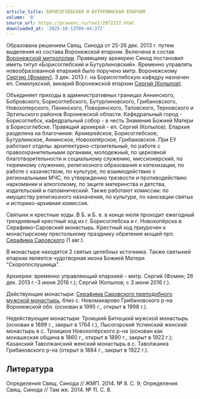 ```yaml
---
article_title: БОРИСОГЛЕБСКАЯ И БУТУРЛИНСКАЯ ЕПАРХИЯ
volume: '0'
source_url: https://pravenc.ru/text/2072227.html
downloaded_at: '2025-10-13T09:44:37Z'
---
```


Образована решением Свящ. Синода от 25-26 дек. 2013 г. путем выделения из состава Воронежской епархии. Включена в состав [Воронежской митрополии](<https://pravenc.ru/text/Воронежской митрополии.html>). Правящему архиерею Синод постановил иметь титул «Борисоглебский и Бутурлиновский». Временно управлять новообразованной епархией было поручено митр. Воронежскому [Сергию (Фомину)](<https://pravenc.ru/text/Сергию (Фомину).html>). 3 дек. 2013 г. на Борисоглебскую кафедру назначен еп. Семилукский, викарий Воронежской епархии [Сергий (Копылов)](<https://pravenc.ru/text/Сергий (Копылов).html>).

Объединяет приходы в административных границах Аннинского, Бобровского, Борисоглебского, Бутурлиновского, Грибановского, Новохоперского, Панинского, Поворинского, Таловского, Терновского и Эртильского районов Воронежской области. Кафедральный город - Борисоглебск, кафедральный собор - в честь Знамения Божией Матери в Борисоглебске. Правящий архиерей - еп. Сергий (Копылов). Епархия разделена на благочиния: Архиерейское, Борисоглебское, Бутурлинское, Аннинское, Новохопёрское, Грибановское. При ЕУ работают отделы: архитектурно-строительный, по работе с правоохранительными органами, молодежный, по церковной благотворительности и социальному служению, миссионерский, по тюремному служению, религиозного образования и катехизации, по работе с казачеством, по культуре, по взаимодействию с региональными МЧС, по утверждению трезвости и противодействию наркомании и алкоголизму, по заците материнства и детства, издательский и паломнический. Также работают комиссии: по имуществу религиозного назначения, по культуре, по канозации святых и историко-архивная комиссия.

Святыни и крестные ходы. В Б. и Б. е. в конце июля проходит ежегодный трехдневный крестный ход из г. Борисоглебска и г. Новохопёрска в Серафимо-Саровский монастырь. Крестный ход приурочен к монастырскому престольному празднику обретение мощей прп. [Серафима Саровского](<https://pravenc.ru/text/Серафим Саровский.html>) (1 авг.).

В монастыре находятся 2 святых целебных источника. Также святыней епархии является чудотворная икона Божией Матери "Скоропослушница".

Архиереи: временно управляющий епархией - митр. Сергий (Фомин; 26 дек. 2013 г.-3 июня 2016 г.); Сергий (Копылов; с 3 июня 2016 г.).

Действующие монастыри: [Серафима Саровского преподобного мужской монастырь](<https://pravenc.ru/text/Серафима Саровского преподобного мужской монастырь.html>), близ с. Новомакарово Грибановского р-на Воронежской обл. (основан в 1995 г., открыт в 1998 г.).

Недействующие монастыри: Троицкий Битюцкий мужской монастырь (основан в 1699 г., закрыт в 1764 г.), Лысогорский Успенский женский монастырь в с. Троицкое Новохопёрского р-на (основан как монашеская община в 1860 г., открыт в 1890 г., закрыт в 1922 г.); Казанский Таволжанский женский монастырь в с. Таволжанка Грибановского р-на (открыт в 1884 г., закрыт в 1922 г.).

## Литература

Определения Свящ. Синода // ЖМП. 2014. № 8. С. 9; Определения Свящ. Синода // Там же. 2014. № 11. С. 8.
